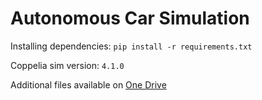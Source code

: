 # Autonomous Car Simulation

Installing dependencies: `pip install -r requirements.txt`

Coppelia sim version: `4.1.0`

Additional files available on
[One Drive](https://tulodz-my.sharepoint.com/:f:/r/personal/222467_edu_p_lodz_pl/Documents/ISA%20Projekt?csf=1&web=1&e=rat3FU)
